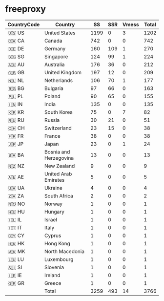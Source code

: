 # freeproxy

|CountryCode|Country|SS|SSR|Vmess|Total|
|  ----  | ----  |  ----  | ----  |  ----  | ----  |
|🇺🇸 US|United States|1199|0|3|1202|
|🇨🇦 CA|Canada|742|0|0|742|
|🇩🇪 DE|Germany|160|109|1|270|
|🇸🇬 SG|Singapore|124|99|1|224|
|🇦🇺 AU|Australia|176|36|0|212|
|🇬🇧 GB|United Kingdom|197|12|0|209|
|🇳🇱 NL|Netherlands|106|70|1|177|
|🇧🇬 BG|Bulgaria|97|66|0|163|
|🇵🇱 PL|Poland|90|65|0|155|
|🇮🇳 IN|India|135|0|0|135|
|🇰🇷 KR|South Korea|75|0|7|82|
|🇷🇺 RU|Russia|30|21|0|51|
|🇨🇭 CH|Switzerland|23|15|0|38|
|🇫🇷 FR|France|38|0|0|38|
|🇯🇵 JP|Japan|23|0|1|24|
|🇧🇦 BA|Bosnia and Herzegovina|13|0|0|13|
|🇳🇿 NZ|New Zealand|9|0|0|9|
|🇦🇪 AE|United Arab Emirates|5|0|0|5|
|🇺🇦 UA|Ukraine|4|0|0|4|
|🇿🇦 ZA|South Africa|2|0|0|2|
|🇳🇴 NO|Norway|1|0|0|1|
|🇭🇺 HU|Hungary|1|0|0|1|
|🇮🇱 IL|Israel|1|0|0|1|
|🇮🇹 IT|Italy|1|0|0|1|
|🇨🇾 CY|Cyprus|1|0|0|1|
|🇭🇰 HK|Hong Kong|1|0|0|1|
|🇲🇰 MK|North Macedonia|1|0|0|1|
|🇱🇺 LU|Luxembourg|1|0|0|1|
|🇸🇮 SI|Slovenia|1|0|0|1|
|🇮🇪 IE|Ireland|1|0|0|1|
|🇬🇷 GR|Greece|1|0|0|1|
||Total|3259|493|14|3766|
